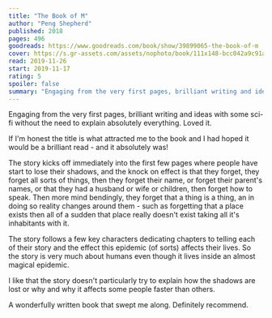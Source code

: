 ```yaml
---
title: "The Book of M"
author: "Peng Shepherd"
published: 2018
pages: 496
goodreads: https://www.goodreads.com/book/show/39899065-the-book-of-m
cover: https://s.gr-assets.com/assets/nophoto/book/111x148-bcc042a9c91a29c1d680899eff700a03.png
read: 2019-11-26
start: 2019-11-17
rating: 5
spoiler: false
summary: "Engaging from the very first pages, brilliant writing and ideas with some sci-fi without the need to explain absolutely everything. Loved it."
---
```


Engaging from the very first pages, brilliant writing and ideas with some sci-fi without the need to explain absolutely everything. Loved it.  
  
If I'm honest the title is what attracted me to the book and I had hoped it would be a brilliant read - and it absolutely was!  
  
The story kicks off immediately into the first few pages where people have start to lose their shadows, and the knock on effect is that they forget, they forget all sorts of things, then they forget their name, or forget their parent's names, or that they had a husband or wife or children, then forget how to speak. Then more mind bendingly, they forget that a thing is a thing, an in doing so reality changes around them - such as forgetting that a place exists then all of a sudden that place really doesn't exist taking all it's inhabitants with it.  
  
The story follows a few key characters dedicating chapters to telling each of their story and the effect this epidemic (of sorts) affects their lives. So the story is very much about humans even though it lives inside an almost magical epidemic.  
  
I like that the story doesn't particularly try to explain how the shadows are lost or why and why it affects some people faster than others.  
  
A wonderfully written book that swept me along. Definitely recommend.